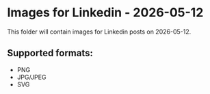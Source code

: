 # Images for Linkedin - 2026-05-12

This folder will contain images for Linkedin posts on 2026-05-12.

## Supported formats:
- PNG
- JPG/JPEG
- SVG
